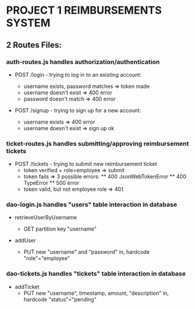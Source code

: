 # PROJECT 1 REIMBURSEMENTS SYSTEM

## 2 Routes Files:

### auth-routes.js handles authorization/authentication
* POST /login - trying to log in to an existing account:
    * username exists, password matches => token made
    * username doesn't exist => 400 error
    * password doesn't match => 400 error

* POST /signup - trying to sign up for a new account:
    * username exists => 400 error
    * username doesn't exist => sign up ok
 
### ticket-routes.js handles submitting/approving reimbursement tickets
* POST /tickets - trying to submit new reimbursement ticket
    * token verified + role=employee => submit 
    * token fails => 3 possible errors:
        ** 400 JsonWebTokenError
        ** 400 TypeError
        ** 500 error
    * token valid, but not employee role => 401

### dao-login.js handles "users" table interaction in database
* retrieveUserByUsername
    * GET partition key "username"

* addUser
    * PUT new "username" and "password" in, hardcode "role"="employee"

### dao-tickets.js handles "tickets" table interaction in database
*  addTicket
    * PUT new "username", timestamp, amount, "description" in, hardcode "status"="pending"






